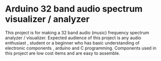 # Arduino 32 band audio spectrum visualizer / analyzer

This project is for making a 32 band audio (music) frequency spectrum analyzer / visualizer.  Expected audience of this project is any audio enthusiast ,  student or a beginner who has basic understanding of electronic components , arduino and C programming. Components used in this project are low cost items  and are easy  to assemble.
